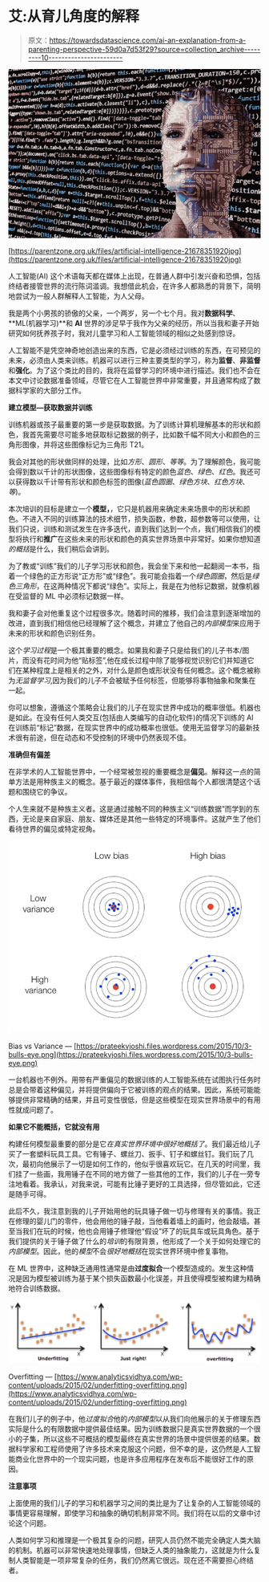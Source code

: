 # 艾:从育儿角度的解释

> 原文：<https://towardsdatascience.com/ai-an-explanation-from-a-parenting-perspective-59d0a7d53f29?source=collection_archive---------10----------------------->

![](img/4acf880a657d1a99e8b2cc5cbf557521.png)

[https://parentzone.org.uk/files/artificial-intelligence-21678351920jpg](https://parentzone.org.uk/files/artificial-intelligence-21678351920jpg)

人工智能(AI) 这个术语每天都在媒体上出现，在普通人群中引发兴奋和恐惧，包括终结者接管世界的流行陈词滥调。我想借此机会，在许多人都熟悉的背景下，简明地尝试为一般人群解释人工智能，为人父母。

我是两个小男孩的骄傲的父亲，一个两岁，另一个七个月。我对**数据科学**、 **ML(机器学习)**和 **AI** 世界的涉足早于我作为父亲的经历，所以当我和妻子开始研究如何抚养孩子时，我对儿童学习和人工智能领域的相似之处感到惊讶。

人工智能不是凭空神奇地创造出来的东西，它是必须经过训练的东西，在可预见的未来，必须由人类来训练。机器可以进行三种主要类型的学习，称为**监督**、**非监督**和**强化**。为了这个类比的目的，我将在监督学习的环境中进行描述。我们也不会在本文中讨论数据准备领域，尽管它在人工智能世界中非常重要，并且通常构成了数据科学家的大部分工作。

**建立模型—获取数据并训练**

训练机器或孩子最重要的第一步是获取数据。为了训练计算机理解基本的形状和颜色，我首先需要尽可能多地获取标记数据的例子，比如数千幅不同大小和颜色的三角形图像，并将这些图像标记为三角形 T21。

我会对其他的形状做同样的处理，比如*方形*、*圆形*、*等等*。为了理解颜色，我可能会得到数以千计的形状图像，这些图像标有特定的颜色*蓝色*、*绿色*、*红色*。我还可以获得数以千计带有形状和颜色标签的图像(*蓝色圆圈*、*绿色方块*、*红色方块*、*等*)。

本次培训的目标是建立一个**模型，**，它只是机器用来确定未来场景中的形状和颜色。不进入不同的训练算法的技术细节，损失函数，参数，超参数等可以使用，让我们只说，训练和测试发生在许多迭代，直到我们达到一个点，我们相信我们的模型将执行和**推广**在这些未来的形状和颜色的真实世界场景中非常好。如果你想知道*的概括*是什么，我们稍后会讲到。

为了教或“训练”我们的儿子学习形状和颜色，我会坐下来和他一起翻阅一本书，指着一个绿色的正方形说“正方形”或“绿色”。我可能会指着一个*绿色圆圈*，然后是*绿色三角形*，在这两种情况下都说“绿色”。实际上，我是在为他标记数据，就像机器在受监督的 ML 中必须标记数据一样。

我和妻子会对他重复这个过程很多次。随着时间的推移，我们会注意到逐渐增加的改进，直到我们相信他已经理解了这个概念，并建立了他自己的*内部模型*来应用于未来的形状和颜色识别任务。

这个*学习过程*是一个极其重要的概念。如果我和妻子只是给我们的儿子书本/图片，而没有花时间为他“贴标签”,他在成长过程中除了能够视觉识别它们并知道它们在某种程度上是相关的之外，对什么是颜色或形状没有任何概念。这个概念被称为*无监督学习*,因为我们的儿子不会被赋予任何标签，但能够将事物抽象和聚集在一起。

你可以想象，遵循这个策略会让我们的儿子在现实世界中成功的概率很低。机器也是如此。在没有任何人类交互(包括由人类编写的自动化软件)的情况下训练的 AI 在训练前“标记”数据，在现实世界中的成功概率也很低。使用无监督学习的最新技术很有前途，但在动态和不受控制的环境中仍然表现不佳。

**准确但有偏差**

在非学术的人工智能世界中，一个经常被忽视的重要概念是**偏见**。解释这一点的简单方法是用种族主义的概念。基于最近的媒体事件，我相信每个人都很清楚这个话题和围绕它的争议。

个人生来就不是种族主义者。这是通过接触不同的种族主义“训练数据”而学到的东西，无论是来自家庭、朋友、媒体还是其他一些特定的环境事件。这就产生了他们看待世界的偏见或特定视角。

![](img/b63c3b5b524f6c6210f4b644fd4915fc.png)

Bias vs Variance — [https://prateekvjoshi.files.wordpress.com/2015/10/3-bulls-eye.png](https://prateekvjoshi.files.wordpress.com/2015/10/3-bulls-eye.png)

一台机器也不例外。用带有严重偏见的数据训练的人工智能系统在试图执行任务时总是会带着这种偏见，并将提供偏向于它被训练的观点的结果。因此，系统可能能够提供非常精确的结果，并且可变性很低，但是这些模型在现实世界场景中的有用性就成问题了。

**如果它不能概括，它就没有用**

构建任何模型最重要的部分是它*在真实世界环境中很好地概括了*。我们最近给儿子买了一套塑料玩具工具。它有锤子、螺丝刀、扳手、钉子和螺丝钉。我们玩了几次，最初向他展示了一切是如何工作的，他似乎很喜欢玩它。在几天的时间里，我们挂了一些画，我用锤子在不同的地方做了一些其他的工作，我们的儿子在一旁专注地看着。我承认，对我来说，可能有比锤子更好的工具选择，但尽管如此，它还是随手可得。

此后不久，我注意到我的儿子开始用他的玩具锤子做一切与修理有关的事情。我正在修理的婴儿门的零件，他会用他的锤子敲，当他看着墙上的画时，他会敲墙。甚至当我们在玩的时候，他也会用锤子修理他“假设”坏了的玩具车或玩具角色。基于我们提供的关于锤子做了什么的*培训*的有限背景，他形成了一个关于如何处理它的*内部模型*。因此，他的*模型*不会*很好地概括*在现实世界环境中修复事物。

在 ML 世界中，这种缺乏通用性通常是由**过度拟合**一个模型造成的。发生这种情况是因为模型被训练为基于某个损失函数最小化误差，并且使得模型被构建为精确地符合训练数据。

![](img/858a44fb413357556833b38b3cbd1188.png)

Overfitting — [https://www.analyticsvidhya.com/wp-content/uploads/2015/02/underfitting-overfitting.png](https://www.analyticsvidhya.com/wp-content/uploads/2015/02/underfitting-overfitting.png)

在我们儿子的例子中，他*过度拟合*他的*内部模型*以从我们向他展示的关于修理东西实际是什么的有限数据中提供最佳结果。因为训练数据只是真实世界数据的一个很小的子集，所以这些不可概括的模型最终在真实世界的场景中提供很差的结果。数据科学家和工程师使用了许多技术来克服这个问题，但不幸的是，这仍然是人工智能商业化世界中的一个现实问题，也是许多应用程序在发布后不能很好工作的原因。

**注意事项**

上面使用的我们儿子的学习和机器学习之间的类比是为了让复杂的人工智能领域的事情更容易理解，即使学习和抽象的确切机制非常不同。我们将在以后的文章中讨论这个问题。

人类如何学习和推理是一个极其复杂的问题，研究人员仍然不能完全确定人类大脑的机制。机器可以非常快速地处理事情，但缺乏人类的抽象能力，这就是为什么复制人类智能是一项非常复杂的任务，我们仍然离它很远。现在还不需要担心终结者。